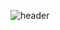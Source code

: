 ![header](https://capsule-render.vercel.app/api?type=waving&color=60C738&text=Welcome%20to%20Jihub!&fontColor=2C8E39&fontAlignY=36)

<div data-iframe-width="150" data-iframe-height="270" data-share-badge-id="c3df2db0-0769-47b7-a5a1-0f1dbe44520b" data-share-badge-host="https://www.credly.com"></div><script type="text/javascript" async src="//cdn.credly.com/assets/utilities/embed.js"></script>
<!--
**Jiho001/Jiho001** is a ✨ _special_ ✨ repository because its `README.md` (this file) appears on your GitHub profile.

Here are some ideas to get you started:

- 🔭 I’m currently working on ...
- 🌱 I’m currently learning ...
- 👯 I’m looking to collaborate on ...
- 🤔 I’m looking for help with ...
- 💬 Ask me about ...
- 📫 How to reach me: ...
- 😄 Pronouns: ...
- ⚡ Fun fact: ...
-->
